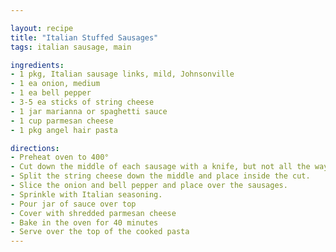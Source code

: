 ```yaml
---

layout: recipe
title: "Italian Stuffed Sausages"
tags: italian sausage, main

ingredients:
- 1 pkg, Italian sausage links, mild, Johnsonville
- 1 ea onion, medium
- 1 ea bell pepper
- 3-5 ea sticks of string cheese
- 1 jar marianna or spaghetti sauce
- 1 cup parmesan cheese
- 1 pkg angel hair pasta

directions:
- Preheat oven to 400°
- Cut down the middle of each sausage with a knife, but not all the way through to butterfly the sausage. You do not need to remove the casing on the sausages.
- Split the string cheese down the middle and place inside the cut.
- Slice the onion and bell pepper and place over the sausages.
- Sprinkle with Italian seasoning.
- Pour jar of sauce over top
- Cover with shredded parmesan cheese
- Bake in the oven for 40 minutes
- Serve over the top of the cooked pasta
---
```

